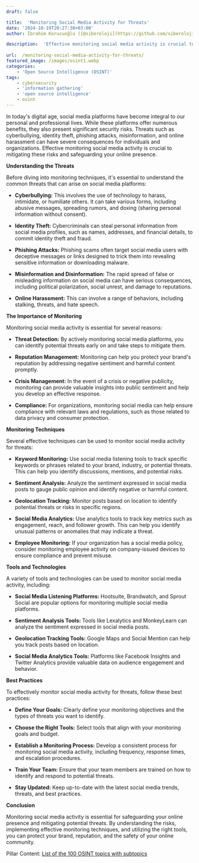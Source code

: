 ```yaml
---
draft: false

title:  'Monitoring Social Media Activity for Threats'
date: '2024-10-19T20:27:30+03:00'
author: İbrahim Korucuoğlu ([@siberoloji](https://github.com/siberoloji))

description:  'Effective monitoring social media activity is crucial to mitigating these risks and safeguarding your online presence. ' 
 
url:  /monitoring-social-media-activity-for-threats/
featured_image: /images/osint1.webp
categories:
    - 'Open Source Intelligence (OSINT)'
tags:
    - cybersecurity
    - 'information gathering'
    - 'open source intelligence'
    - osint
---
```



In today's digital age, social media platforms have become integral to our personal and professional lives. While these platforms offer numerous benefits, they also present significant security risks. Threats such as cyberbullying, identity theft, phishing attacks, misinformation, and online harassment can have severe consequences for individuals and organizations. Effective monitoring social media activity is crucial to mitigating these risks and safeguarding your online presence.



**Understanding the Threats**



Before diving into monitoring techniques, it's essential to understand the common threats that can arise on social media platforms:


* **Cyberbullying:** This involves the use of technology to harass, intimidate, or humiliate others. It can take various forms, including abusive messages, spreading rumors, and doxing (sharing personal information without consent).

* **Identity Theft:** Cybercriminals can steal personal information from social media profiles, such as names, addresses, and financial details, to commit identity theft and fraud.

* **Phishing Attacks:** Phishing scams often target social media users with deceptive messages or links designed to trick them into revealing sensitive information or downloading malware.

* **Misinformation and Disinformation:** The rapid spread of false or misleading information on social media can have serious consequences, including political polarization, social unrest, and damage to reputations.

* **Online Harassment:** This can involve a range of behaviors, including stalking, threats, and hate speech.




**The Importance of Monitoring**



Monitoring social media activity is essential for several reasons:


* **Threat Detection:** By actively monitoring social media platforms, you can identify potential threats early on and take steps to mitigate them.

* **Reputation Management:** Monitoring can help you protect your brand's reputation by addressing negative sentiment and harmful content promptly.

* **Crisis Management:** In the event of a crisis or negative publicity, monitoring can provide valuable insights into public sentiment and help you develop an effective response.

* **Compliance:** For organizations, monitoring social media can help ensure compliance with relevant laws and regulations, such as those related to data privacy and consumer protection.




**Monitoring Techniques**



Several effective techniques can be used to monitor social media activity for threats:


* **Keyword Monitoring:** Use social media listening tools to track specific keywords or phrases related to your brand, industry, or potential threats. This can help you identify discussions, mentions, and potential risks.

* **Sentiment Analysis:** Analyze the sentiment expressed in social media posts to gauge public opinion and identify negative or harmful content.

* **Geolocation Tracking:** Monitor posts based on location to identify potential threats or risks in specific regions.

* **Social Media Analytics:** Use analytics tools to track key metrics such as engagement, reach, and follower growth. This can help you identify unusual patterns or anomalies that may indicate a threat.

* **Employee Monitoring:** If your organization has a social media policy, consider monitoring employee activity on company-issued devices to ensure compliance and prevent misuse.




**Tools and Technologies**



A variety of tools and technologies can be used to monitor social media activity, including:


* **Social Media Listening Platforms:** Hootsuite, Brandwatch, and Sprout Social are popular options for monitoring multiple social media platforms.

* **Sentiment Analysis Tools:** Tools like Lexalytics and MonkeyLearn can analyze the sentiment expressed in social media posts.

* **Geolocation Tracking Tools:** Google Maps and Social Mention can help you track posts based on location.

* **Social Media Analytics Tools:** Platforms like Facebook Insights and Twitter Analytics provide valuable data on audience engagement and behavior.




**Best Practices**



To effectively monitor social media activity for threats, follow these best practices:


* **Define Your Goals:** Clearly define your monitoring objectives and the types of threats you want to identify.

* **Choose the Right Tools:** Select tools that align with your monitoring goals and budget.

* **Establish a Monitoring Process:** Develop a consistent process for monitoring social media activity, including frequency, response times, and escalation procedures.

* **Train Your Team:** Ensure that your team members are trained on how to identify and respond to potential threats.

* **Stay Updated:** Keep up-to-date with the latest social media trends, threats, and best practices.




**Conclusion**



Monitoring social media activity is essential for safeguarding your online presence and mitigating potential threats. By understanding the risks, implementing effective monitoring techniques, and utilizing the right tools, you can protect your brand, reputation, and the safety of your online community.



Pillar Content: <a href="https://www.siberoloji.com/list-of-the-100-osint-topics-with-subtopics/" target="_blank" rel="noopener" title="">List of the 100 OSINT topics with subtopics</a>
